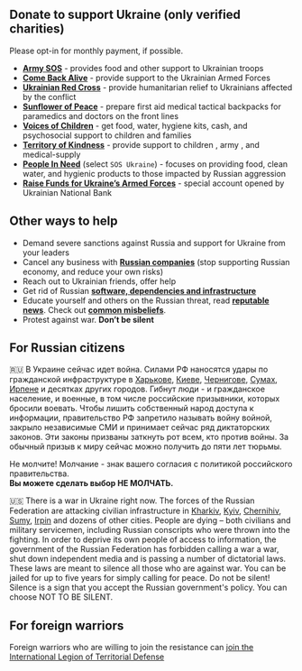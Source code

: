 ## Donate to support Ukraine (only verified charities)

Please opt-in for monthly payment, if possible.

- [**Army SOS**](https://armysos.com.ua/en/) - provides food and other support to Ukrainian troops
- [**Come Back Alive**](https://savelife.in.ua/en/donate/) - provide support to the Ukrainian Armed Forces
- [**Ukrainian Red Cross**](https://redcross.org.ua/en/donate/) - provide humanitarian relief to Ukrainians affected by the conflict
- [**Sunflower of Peace**](https://www.facebook.com/donate/507886070680475/) - prepare first aid medical tactical backpacks for paramedics and doctors on the front lines
- [**Voices of Children**](https://voices.org.ua/en/) - get food, water, hygiene kits, cash, and psychosocial support to children and families
- [**Territory of Kindness**](https://vuf-td.space/en/) - provide support to children , army , and medical-supply
- [**People In Need**](https://www.peopleinneed.net/donate/once) (select `SOS Ukraine`) - focuses on providing food, clean water, and hygienic products to those impacted by Russian aggression
- [**Raise Funds for Ukraine’s Armed Forces**](https://bank.gov.ua/en/news/all/natsionalniy-bank-vidkriv-spetsrahunok-dlya-zboru-koshtiv-na-potrebi-armiyi) - special account opened by Ukrainian National Bank

## Other ways to help

- Demand severe sanctions against Russia and support for Ukraine from your leaders
- Cancel any business with [**Russian companies**](/docs/Boycott.md) (stop supporting Russian economy, and reduce your own risks)
- Reach out to Ukrainian friends, offer help
- Get rid of Russian [**software, dependencies and infrastructure**](/docs/Boycott.md)
- Educate yourself and others on the Russian threat, read [**reputable news**](/docs/WarNews.md). Check out [**common misbeliefs**](/docs/Misconceptions.md).
- Protest against war. **Don’t be silent**

## For Russian citizens

🇷🇺 В Украине сейчас идет война. Силами РФ наносятся удары по гражданской инфраструктуре в [Харькове][1], [Киеве][2], [Чернигове][3], [Сумах][4], [Ирпене][5] и десятках других городов. Гибнут люди - и гражданское население, и военные, в том числе российские призывники, которых бросили воевать. Чтобы лишить собственный народ доступа к информации, правительство РФ запретило называть войну войной, закрыло независимые СМИ и принимает сейчас ряд диктаторских законов. Эти законы призваны заткнуть рот всем, кто против войны. За обычный призыв к миру сейчас можно получить до пяти лет тюрьмы.

Не молчите! Молчание - знак вашего согласия с политикой российского правительства.  
**Вы можете сделать выбор НЕ МОЛЧАТЬ.**

🇺🇸 There is a war in Ukraine right now. The forces of the Russian Federation are attacking civilian infrastructure in [Kharkiv][1], [Kyiv][2], [Chernihiv][3], [Sumy][4], [Irpin][5] and dozens of other cities. People are dying – both civilians and military servicemen, including Russian conscripts who were thrown into the fighting. In order to deprive its own people of access to information, the government of the Russian Federation has forbidden calling a war a war, shut down independent media and is passing a number of dictatorial laws. These laws are meant to silence all those who are against war. You can be jailed for up to five years for simply calling for peace.
Do not be silent! Silence is a sign that you accept the Russian government's policy.
You can choose NOT TO BE SILENT.  

## For foreign warriors

Foreign warriors who are willing to join the resistance can [join the International Legion of Territorial Defense](https://www.ukrinform.net/rubric-ato/3415272-how-to-join-international-legion-to-defend-ukraine-algorithm.html)


[1]: <https://cloudfront-us-east-2.images.arcpublishing.com/reuters/P7K2MSZDGFMIJPDD7CI2GIROJI.jpg> "Kharkiv under attack"
[2]: <https://gdb.voanews.com/01bd0000-0aff-0242-fad0-08d9fc92c5b3_cx0_cy5_cw0_w1023_r1_s.jpg> "Kyiv under attack"
[3]: <https://ichef.bbci.co.uk/news/976/cpsprodpb/163DD/production/_123510119_hi074310744.jpg> "Chernihiv under attack"
[4]: <https://www.youtube.com/watch?v=8K-bkqKKf2A> "Sumy under attack"
[5]: <https://cloudfront-us-east-2.images.arcpublishing.com/reuters/K4MTMLEHTRKGFK3GSKAT4GR3NE.jpg> "Irpin under attack"
